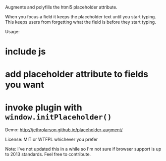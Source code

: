 Augments and polyfills the html5 placeholder attribute. 

When you focus a field it keeps the placeholder text until you start typing. This keeps users from forgetting what the field is before they start typing.

Usage: 
# include js
# add placeholder attribute to fields you want
# invoke plugin with `window.initPlaceholder()`

Demo: <http://jethrolarson.github.io/placeholder-augment/>

License: MIT or WTFPL whichever you prefer

Note: I've not updated this in a while so I'm not sure if browser support is up to 2013 standards. Feel free to contribute.
